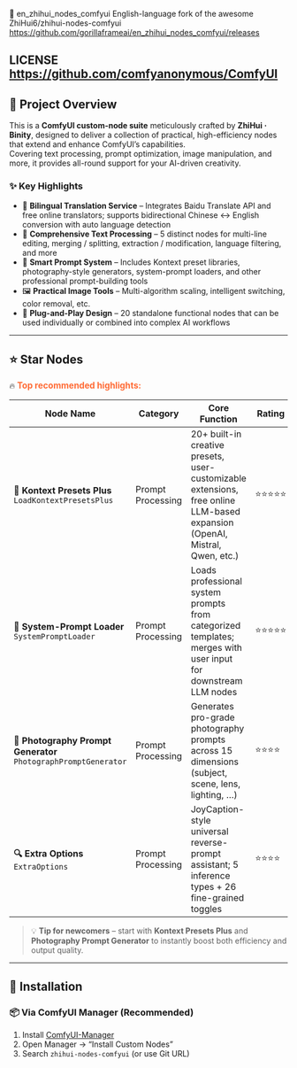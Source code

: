 🎨 en_zhihui_nodes_comfyui
English-language fork of the awesome ZhiHui6/zhihui-nodes-comfyui 
https://github.com/gorillaframeai/en_zhihui_nodes_comfyui/releases

LICENSE
https://github.com/comfyanonymous/ComfyUI
---

## 📖 Project Overview

This is a **ComfyUI custom-node suite** meticulously crafted by **ZhiHui · Binity**, designed to deliver a collection of practical, high-efficiency nodes that extend and enhance ComfyUI’s capabilities.  
Covering text processing, prompt optimization, image manipulation, and more, it provides all-round support for your AI-driven creativity.

### ✨ Key Highlights

- 🔄 **Bilingual Translation Service** – Integrates Baidu Translate API and free online translators; supports bidirectional Chinese ↔ English conversion with auto language detection  
- 📝 **Comprehensive Text Processing** – 5 distinct nodes for multi-line editing, merging / splitting, extraction / modification, language filtering, and more  
- 🎯 **Smart Prompt System** – Includes Kontext preset libraries, photography-style generators, system-prompt loaders, and other professional prompt-building tools  
- 🖼️ **Practical Image Tools** – Multi-algorithm scaling, intelligent switching, color removal, etc.  
- 🧩 **Plug-and-Play Design** – 20 standalone functional nodes that can be used individually or combined into complex AI workflows

---

## ⭐ Star Nodes

🔥 **<span style="color:#FF6B35;font-weight:bold;font-size:1.1em;">Top recommended highlights:</span>**

| Node Name | Category | Core Function | Rating |
|-----------|----------|---------------|--------|
| **🎯 Kontext Presets Plus**<br>`LoadKontextPresetsPlus` | Prompt Processing | 20+ built-in creative presets, user-customizable extensions, free online LLM-based expansion (OpenAI, Mistral, Qwen, etc.) | ⭐⭐⭐⭐⭐ |
| **🤖 System-Prompt Loader**<br>`SystemPromptLoader` | Prompt Processing | Loads professional system prompts from categorized templates; merges with user input for downstream LLM nodes | ⭐⭐⭐⭐⭐ |
| **📸 Photography Prompt Generator**<br>`PhotographPromptGenerator` | Prompt Processing | Generates pro-grade photography prompts across 15 dimensions (subject, scene, lens, lighting, …) | ⭐⭐⭐⭐ |
| **🔍 Extra Options**<br>`ExtraOptions` | Prompt Processing | JoyCaption-style universal reverse-prompt assistant; 5 inference types + 26 fine-grained toggles | ⭐⭐⭐⭐ |

> 💡 **Tip for newcomers** – start with **Kontext Presets Plus** and **Photography Prompt Generator** to instantly boost both efficiency and output quality.

---

## 🚀 Installation

### 📦 Via ComfyUI Manager (Recommended)

1. Install [ComfyUI-Manager](https://github.com/ltdrdata/ComfyUI-Manager)  
2. Open Manager → “Install Custom Nodes”  
3. Search `zhihui-nodes-comfyui` (or use Git URL)  